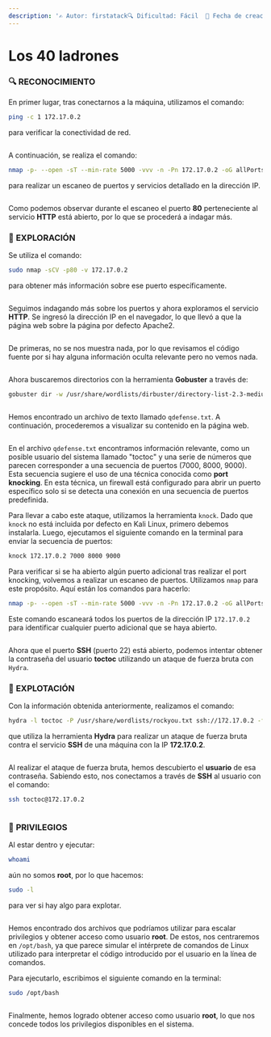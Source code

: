 ```yaml
---
description: '✍️ Autor: firstatack🔍 Dificultad: Fácil  📅 Fecha de creación: 04/07/2024'
---
```


# Los 40 ladrones

### 🔍 **RECONOCIMIENTO**

En primer lugar, tras conectarnos a la máquina, utilizamos el comando:

```bash
ping -c 1 172.17.0.2
```

para verificar la conectividad de red.

<figure><img src="../../.gitbook/assets/image (124).png" alt=""><figcaption></figcaption></figure>

A continuación, se realiza el comando:

```bash
nmap -p- --open -sT --min-rate 5000 -vvv -n -Pn 172.17.0.2 -oG allPorts
```

para realizar un escaneo de puertos y servicios detallado en la dirección IP.

<figure><img src="../../.gitbook/assets/image (125).png" alt=""><figcaption></figcaption></figure>

Como podemos observar durante el escaneo el puerto **80** perteneciente al servicio **HTTP** está abierto, por lo que se procederá a indagar más.

### 🔎 **EXPLORACIÓN**

Se utiliza el comando:

```bash
sudo nmap -sCV -p80 -v 172.17.0.2
```

para obtener más información sobre ese puerto específicamente.

<figure><img src="../../.gitbook/assets/image (126).png" alt=""><figcaption></figcaption></figure>

Seguimos indagando más sobre los puertos y ahora exploramos el servicio **HTTP**. Se ingresó la dirección IP en el navegador, lo que llevó a que la página web sobre la página por defecto Apache2.

<figure><img src="../../.gitbook/assets/image (127).png" alt=""><figcaption></figcaption></figure>

De primeras, no se nos muestra nada, por lo que revisamos el código fuente por si hay alguna información oculta relevante pero no vemos nada.

<figure><img src="../../.gitbook/assets/image (128).png" alt=""><figcaption></figcaption></figure>

Ahora buscaremos directorios con la herramienta **Gobuster** a través de:&#x20;

```bash
gobuster dir -w /usr/share/wordlists/dirbuster/directory-list-2.3-medium.txt -x html,htm,php,txt,xml,js -u http://172.17.0.2
```

<figure><img src="../../.gitbook/assets/image (130).png" alt=""><figcaption></figcaption></figure>

Hemos encontrado un archivo de texto llamado `qdefense.txt`. A continuación, procederemos a visualizar su contenido en la página web.

<figure><img src="../../.gitbook/assets/image (129).png" alt=""><figcaption></figcaption></figure>

En el archivo `qdefense.txt` encontramos información relevante, como un posible usuario del sistema llamado "toctoc" y una serie de números que parecen corresponder a una secuencia de puertos (7000, 8000, 9000). Esta secuencia sugiere el uso de una técnica conocida como **port knocking**. En esta técnica, un firewall está configurado para abrir un puerto específico solo si se detecta una conexión en una secuencia de puertos predefinida.

Para llevar a cabo este ataque, utilizamos la herramienta `knock`. Dado que `knock` no está incluida por defecto en Kali Linux, primero debemos instalarla. Luego, ejecutamos el siguiente comando en la terminal para enviar la secuencia de puertos:

```bash
knock 172.17.0.2 7000 8000 9000
```

Para verificar si se ha abierto algún puerto adicional tras realizar el port knocking, volvemos a realizar un escaneo de puertos. Utilizamos `nmap` para este propósito. Aquí están los comandos para hacerlo:

```bash
nmap -p- --open -sT --min-rate 5000 -vvv -n -Pn 172.17.0.2 -oG allPorts
```

Este comando escaneará todos los puertos de la dirección IP `172.17.0.2` para identificar cualquier puerto adicional que se haya abierto.

<figure><img src="../../.gitbook/assets/image (131).png" alt=""><figcaption></figcaption></figure>

Ahora que el puerto **SSH** (puerto 22) está abierto, podemos intentar obtener la contraseña del usuario **toctoc** utilizando un ataque de fuerza bruta con `Hydra`.

### 🚀 **EXPLOTACIÓN**

Con la información obtenida anteriormente, realizamos el comando:

```bash
hydra -l toctoc -P /usr/share/wordlists/rockyou.txt ssh://172.17.0.2 -f
```

que utiliza la herramienta **Hydra** para realizar un ataque de fuerza bruta contra el servicio **SSH** de una máquina con la IP **172.17.0.2**.&#x20;

<figure><img src="../../.gitbook/assets/image (135).png" alt=""><figcaption></figcaption></figure>

Al realizar el ataque de fuerza bruta, hemos descubierto el **usuario** de esa contraseña. Sabiendo esto, nos conectamos a través de **SSH** al usuario con el comando:

```bash
ssh toctoc@172.17.0.2
```

<figure><img src="../../.gitbook/assets/image (132).png" alt=""><figcaption></figcaption></figure>

### 🔐 **PRIVILEGIOS**

Al estar dentro y ejecutar:

```bash
whoami
```

aún no somos **root**, por lo que hacemos:

```bash
sudo -l
```

para ver si hay algo para explotar.

<figure><img src="../../.gitbook/assets/image (133).png" alt=""><figcaption></figcaption></figure>

Hemos encontrado dos archivos que podríamos utilizar para escalar privilegios y obtener acceso como usuario **root**. De estos, nos centraremos en `/opt/bash`, ya que parece simular el intérprete de comandos de Linux utilizado para interpretar el código introducido por el usuario en la línea de comandos.

Para ejecutarlo, escribimos el siguiente comando en la terminal:

```bash
sudo /opt/bash
```

<figure><img src="../../.gitbook/assets/image (134).png" alt=""><figcaption></figcaption></figure>

Finalmente, hemos logrado obtener acceso como usuario **root**, lo que nos concede todos los privilegios disponibles en el sistema.
